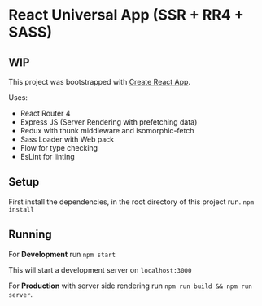 # React Universal App (SSR + RR4 + SASS)

## WIP

This project was bootstrapped with [Create React App](https://github.com/facebookincubator/create-react-app).

Uses:
- React Router 4
- Express JS (Server Rendering with prefetching data)
- Redux with thunk middleware and isomorphic-fetch
- Sass Loader with Web pack
- Flow for type checking
- EsLint for linting

## Setup
First install the dependencies, in the root directory of this project run.
`npm install`

## Running
For **Development** run `npm start`

This will start a development server on `localhost:3000`

For **Production** with server side rendering run `npm run build && npm run server`.
